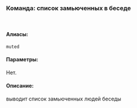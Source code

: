 ### **Команда: список замьюченных в беседе**
<br>

#### **Алиасы**:
`muted`


#### **Параметры**:
Нет.


#### **Описание**:
выводит список замьюченных людей беседы
